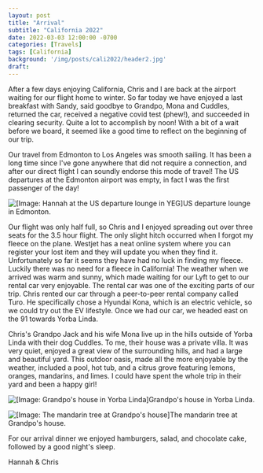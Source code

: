 ```yaml
---
layout: post
title: "Arrival"
subtitle: "California 2022"
date: 2022-03-03 12:00:00 -0700
categories: [Travels]
tags: [California]
background: '/img/posts/cali2022/header2.jpg'
draft:
---
```


After a few days enjoying California, Chris and I are back at the airport waiting for our flight home to winter. So far today we have enjoyed a last breakfast with Sandy, said goodbye to Grandpo, Mona and Cuddles, returned the car, received a negative covid test (phew!), and succeeded in clearing security. Quite a lot to accomplish by noon! With a bit of a wait before we board, it seemed like a good time to reflect on the beginning of our trip.

Our travel from Edmonton to Los Angeles was smooth sailing. It has been a long time since I've gone anywhere that did not require a connection, and after our direct flight I can soundly endorse this mode of travel! The US departures at the Edmonton airport was empty, in fact I was the first passenger of the day!

<img class="img-fluid" src="{{ site.baseurl }}/img/posts/cali2022/dep-lounge.jpg" alt="[Image: Hannah at the US departure lounge in YEG]"><span class="caption text-muted">US departure lounge in Edmonton.</span>

Our flight was only half full, so Chris and I enjoyed spreading out over three seats for the 3.5 hour flight. The only slight hitch occurred when I forgot my fleece on the plane. Westjet has a neat online system where you can register your lost item and they will update you when they find it. Unfortunately so far it seems they have had no luck in finding my fleece. Luckily there was no need for a fleece in California! The weather when we arrived was warm and sunny, which made waiting for our Lyft to get to our rental car very enjoyable. The rental car was one of the exciting parts of our trip. Chris rented our car through a peer-to-peer rental company called Turo. He specifically chose a Hyundai Kona, which is an electric vehicle, so we could try out the EV lifestyle. Once we had our car, we headed east on the 91 towards Yorba Linda. 

Chris's Grandpo Jack and his wife Mona live up in the hills outside of Yorba Linda with their dog Cuddles. To me, their house was a private villa. It was very quiet, enjoyed a great view of the surrounding hills, and had a large and beautiful yard. This outdoor oasis, made all the more enjoyable by the weather, included a pool, hot tub, and a citrus grove featuring lemons, oranges, mandarins, and limes. I could have spent the whole trip in their yard and been a happy girl! 

<img class="img-fluid" src="{{ site.baseurl }}/img/posts/cali2022/private-villa.jpg" alt="[Image: Grandpo's house in Yorba Linda]"><span class="caption text-muted">Grandpo's house in Yorba Linda.</span>

<img class="img-fluid" src="{{ site.baseurl }}/img/posts/cali2022/orange-tree.jpg" alt="[Image: The mandarin tree at Grandpo's house]"><span class="caption text-muted">The mandarin tree at Grandpo's house.</span>

For our arrival dinner we enjoyed hamburgers, salad, and chocolate cake, followed by a good night's sleep.

Hannah & Chris